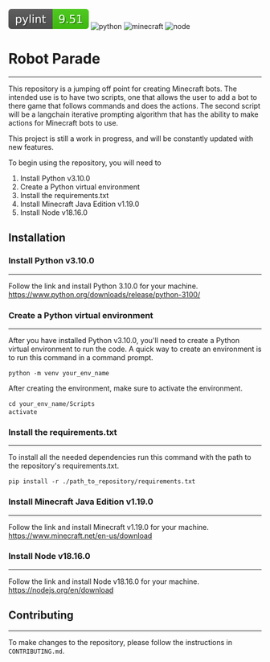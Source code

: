 ![linting](assets/pylint.svg) ![python](https://img.shields.io/badge/python-3.10-blue.svg) ![minecraft](https://img.shields.io/badge/minecraft-1.19.0-blue.svg) ![node](https://img.shields.io/badge/node-18.16.0-blue.svg)
# Robot Parade
___
This repository is a jumping off point for creating Minecraft bots. The intended use is to have two scripts, one that allows the user to add a bot to there game that follows commands and does the actions. The second script will be a langchain iterative prompting algorithm that has the ability to make actions for Minecraft bots to use.

This project is still a work in progress, and will be constantly updated with new features.

To begin using the repository, you will need to 

1. Install Python v3.10.0
2. Create a Python virtual environment
3. Install the requirements.txt
4. Install Minecraft Java Edition v1.19.0
5. Install Node v18.16.0
## Installation
### Install Python v3.10.0
___
Follow the link and install Python 3.10.0 for your machine.
https://www.python.org/downloads/release/python-3100/
### Create a Python virtual environment
___
After you have installed Python v3.10.0, you'll need to create a Python virtual environment to run the code.
A quick way to create an environment is to run this command in a command prompt.
```commandline
python -m venv your_env_name
```
After creating the environment, make sure to activate the environment.
```commandline
cd your_env_name/Scripts
activate
```
### Install the requirements.txt
___
To install all the needed dependencies run this command with the path to the repository's requirements.txt.
```commandline
pip install -r ./path_to_repository/requirements.txt
```
### Install Minecraft Java Edition v1.19.0
___
Follow the link and install Minecraft v1.19.0 for your machine.
https://www.minecraft.net/en-us/download
### Install Node v18.16.0
___
Follow the link and install Node v18.16.0 for your machine.
https://nodejs.org/en/download
## Contributing
___
To make changes to the repository, please follow the instructions in `CONTRIBUTING.md`.
